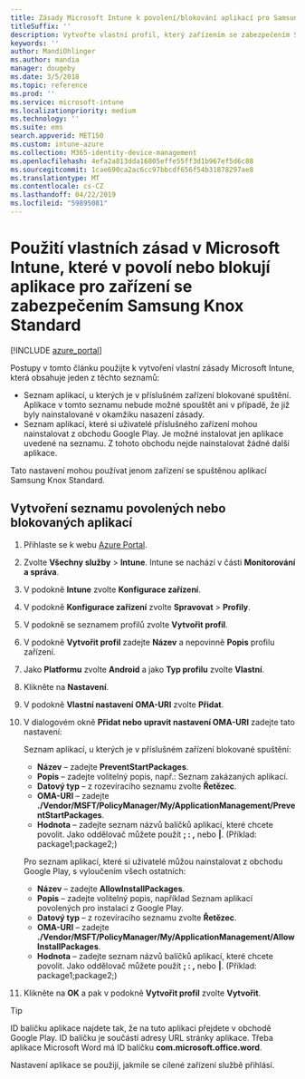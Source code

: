 ```yaml
---
title: Zásady Microsoft Intune k povolení/blokování aplikací pro Samsung Knox
titleSuffix: ''
description: Vytvořte vlastní profil, který zařízením se zabezpečením Samsung Knox Standard povolí nebo zablokuje aplikace.
keywords: ''
author: MandiOhlinger
ms.author: mandia
manager: dougeby
ms.date: 3/5/2018
ms.topic: reference
ms.prod: ''
ms.service: microsoft-intune
ms.localizationpriority: medium
ms.technology: ''
ms.suite: ems
search.appverid: MET150
ms.custom: intune-azure
ms.collection: M365-identity-device-management
ms.openlocfilehash: 4efa2a813dda16805effe55ff3d1b967ef5d6c88
ms.sourcegitcommit: 1cae690ca2ac6cc97bbcdf656f54b31878297ae8
ms.translationtype: MT
ms.contentlocale: cs-CZ
ms.lasthandoff: 04/22/2019
ms.locfileid: "59895081"
---
```

# <a name="use-custom-policies-in-microsoft-intune-to-allow-and-block-apps-for-samsung-knox-standard-devices"></a>Použití vlastních zásad v Microsoft Intune, které v povolí nebo blokují aplikace pro zařízení se zabezpečením Samsung Knox Standard 

[!INCLUDE [azure_portal](./includes/azure_portal.md)]

Postupy v tomto článku použijte k vytvoření vlastní zásady Microsoft Intune, která obsahuje jeden z těchto seznamů:

- Seznam aplikací, u kterých je v příslušném zařízení blokované spuštění. Aplikace v tomto seznamu nebude možné spouštět ani v případě, že již byly nainstalované v okamžiku nasazení zásady.
- Seznam aplikací, které si uživatelé příslušného zařízení mohou nainstalovat z obchodu Google Play. Je možné instalovat jen aplikace uvedené na seznamu. Z tohoto obchodu nejde nainstalovat žádné další aplikace.

Tato nastavení mohou používat jenom zařízení se spuštěnou aplikací Samsung Knox Standard.

## <a name="create-an-allowed-or-blocked-app-list"></a>Vytvoření seznamu povolených nebo blokovaných aplikací

1. Přihlaste se k webu [Azure Portal](https://portal.azure.com).
2. Zvolte **Všechny služby** > **Intune**. Intune se nachází v části **Monitorování a správa**.
3. V podokně **Intune** zvolte **Konfigurace zařízení**.
2. V podokně **Konfigurace zařízení** zvolte **Spravovat** > **Profily**.
2. V podokně se seznamem profilů zvolte **Vytvořit profil**.
3. V podokně **Vytvořit profil** zadejte **Název** a nepovinně **Popis** profilu zařízení.
2. Jako **Platformu** zvolte **Android** a jako **Typ profilu** zvolte **Vlastní**.
3. Klikněte na **Nastavení**.
3. V podokně **Vlastní nastavení OMA-URI** zvolte **Přidat**.
4. V dialogovém okně **Přidat nebo upravit nastavení OMA-URI** zadejte tato nastavení:

   Seznam aplikací, u kterých je v příslušném zařízení blokované spuštění:

   - **Název** – zadejte **PreventStartPackages**.
   - **Popis** – zadejte volitelný popis, např.: Seznam zakázaných aplikací.
   -    **Datový typ** – z rozevíracího seznamu zvolte **Řetězec**.
   -    **OMA-URI** – zadejte **./Vendor/MSFT/PolicyManager/My/ApplicationManagement/PreventStartPackages**.
   -    **Hodnota** – zadejte seznam názvů balíčků aplikací, které chcete povolit. Jako oddělovač můžete použít **; : ,** nebo **|**. (Příklad: package1;package2;)

   Pro seznam aplikací, které si uživatelé můžou nainstalovat z obchodu Google Play, s vyloučením všech ostatních:
   - **Název** – zadejte **AllowInstallPackages**.
   - **Popis** – zadejte volitelný popis, například Seznam aplikací povolených pro instalaci z Google Play.
   - **Datový typ** – z rozevíracího seznamu zvolte **Řetězec**.
   - **OMA-URI** – zadejte **./Vendor/MSFT/PolicyManager/My/ApplicationManagement/AllowInstallPackages**.
   - **Hodnota** – zadejte seznam názvů balíčků aplikací, které chcete povolit. Jako oddělovač můžete použít **; : ,** nebo **|**. (Příklad: package1;package2;)

4. Klikněte na **OK** a pak v podokně **Vytvořit profil** zvolte **Vytvořit**.

>[!TIP]
> ID balíčku aplikace najdete tak, že na tuto aplikaci přejdete v obchodě Google Play. ID balíčku je součástí adresy URL stránky aplikace. Třeba aplikace Microsoft Word má ID balíčku **com.microsoft.office.word**.

Nastavení aplikace se použijí, jakmile se cílené zařízení službě přihlásí.


<!---## Assign the custom profile--->
